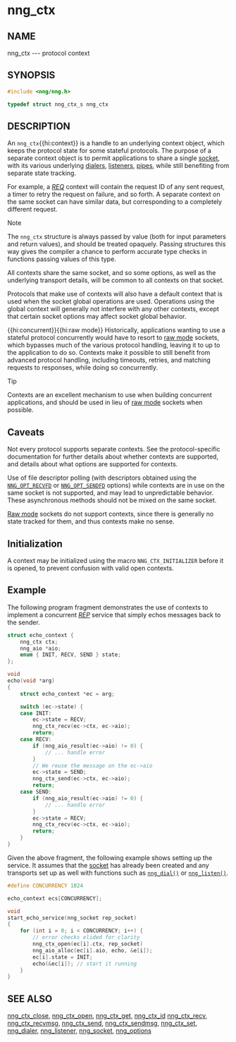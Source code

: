 # nng_ctx

## NAME

nng_ctx --- protocol context

## SYNOPSIS

```c
#include <nng/nng.h>

typedef struct nng_ctx_s nng_ctx
```

## DESCRIPTION

An `nng_ctx`{{hi:context}} is a handle to an underlying context object,
which keeps the protocol state for some stateful protocols.
The purpose of a separate context object is to permit applications to
share a single [socket](../socket/index.md), with its various underlying
[dialers](nng_dialer.md),
[listeners](nng_listener.md),
[pipes](nng_pipe.md),
while still benefiting from separate state tracking.

For example, a [_REQ_](../protocols/req.md) context will contain the request ID
of any sent request, a timer to retry the request on failure, and so forth.
A separate context on the same socket can have similar data, but corresponding
to a completely different request.

> [!NOTE]
> The `nng_ctx` structure is always passed by value (both
> for input parameters and return values), and should be treated opaquely.
> Passing structures this way gives the compiler a chance to perform
> accurate type checks in functions passing values of this type.

All contexts share the same socket, and so some options, as well as the
underlying transport details, will be common to all contexts on that socket.

Protocols that make use of contexts will also have a default context
that is used when the socket global operations are used.
Operations using the global context will generally not interfere with
any other contexts, except that certain socket options may affect socket
global behavior.

{{hi:concurrent}}{{hi:raw mode}}
Historically, applications wanting to use a stateful protocol concurrently
would have to resort to [raw mode](../overview/raw.md) sockets, which bypasses
much of the various protocol handling, leaving it to up to the application
to do so.
Contexts make it possible to still benefit from advanced protocol handling,
including timeouts, retries, and matching requests to responses, while doing so
concurrently.

> [!TIP]
> Contexts are an excellent mechanism to use when building concurrent
> applications, and should be used in lieu of
> [raw mode](../overview/raw.md) sockets when possible.

## Caveats

Not every protocol supports separate contexts.
See the protocol-specific documentation for further details about whether
contexts are supported, and details about what options are supported for
contexts.

Use of file descriptor polling (with descriptors obtained using the
[`NNG_OPT_RECVFD`](nng_options.md#NNG_OPT_RECVFD) or
[`NNG_OPT_SENDFD`](nng_options.md#NNG_OPT_SENDFD) options) while contexts
are in use on the same socket is not supported, and may lead to unpredictable
behavior. These asynchronous methods should not be mixed on the same socket.

[Raw mode](../overview/raw.md) sockets do not support contexts, since
there is generally no state tracked for them, and thus contexts make no sense.

## Initialization

A context may be initialized using the macro `NNG_CTX_INITIALIZER`
before it is opened, to prevent confusion with valid open contexts.

## Example

The following program fragment demonstrates the use of contexts to implement
a concurrent [_REP_](../protocols/rep.md) service that simply echos messages back
to the sender.

```c
struct echo_context {
    nng_ctx ctx;
    nng_aio *aio;
    enum { INIT, RECV, SEND } state;
};

void
echo(void *arg)
{
    struct echo_context *ec = arg;

    switch (ec->state) {
    case INIT:
        ec->state = RECV;
        nng_ctx_recv(ec->ctx, ec->aio);
        return;
    case RECV:
        if (nng_aio_result(ec->aio) != 0) {
            // ... handle error
        }
        // We reuse the message on the ec->aio
        ec->state = SEND;
        nng_ctx_send(ec->ctx, ec->aio);
        return;
    case SEND:
        if (nng_aio_result(ec->aio) != 0) {
            // ... handle error
        }
        ec->state = RECV;
        nng_ctx_recv(ec->ctx, ec->aio);
        return;
    }
}
```

Given the above fragment, the following example shows setting up the
service. It assumes that the [socket](nng_socket.md) has already been
created and any transports set up as well with functions such as
[`nng_dial()`](nng_dial.md) or [`nng_listen()`](nng_listen.md).

```c
#define CONCURRENCY 1024

echo_context ecs[CONCURRENCY];

void
start_echo_service(nng_socket rep_socket)
{
    for (int i = 0; i < CONCURRENCY; i++) {
        // error checks elided for clarity
        nng_ctx_open(ec[i].ctx, rep_socket)
        nng_aio_alloc(ec[i].aio, echo, &e[i]);
        ec[i].state = INIT;
        echo(&ec[i]); // start it running
    }
}
```

## SEE ALSO

[nng_ctx_close](nng_ctx_close.md),
[nng_ctx_open](nng_ctx_open.md),
[nng_ctx_get](nng_ctx_get.md),
[nng_ctx_id](nng_ctx_id.md)
[nng_ctx_recv](nng_ctx_recv.md),
[nng_ctx_recvmsg](nng_ctx_recvmsg.md),
[nng_ctx_send](nng_ctx_send.md),
[nng_ctx_sendmsg](nng_ctx_sendmsg.md),
[nng_ctx_set](nng_ctx_set.md),
[nng_dialer](nng_dialer.md),
[nng_listener](nng_listener.md),
[nng_socket](../socket/index.md),
[nng_options](nng_options.md)
